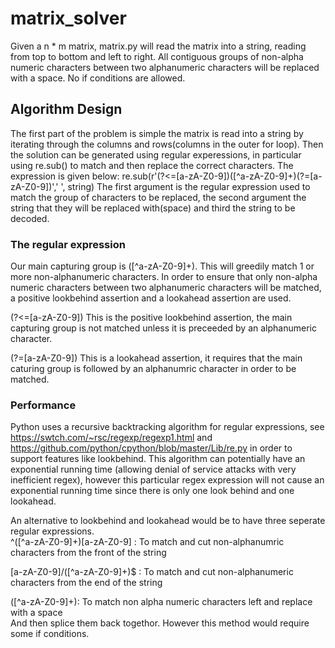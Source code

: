 # matrix_solver
Given a n * m matrix, matrix.py will read the matrix into a string, reading from top to bottom and left to right.
All contiguous groups of non-alpha numeric characters between two alphanumeric characters will be replaced with a space.
No if conditions are allowed.

## Algorithm Design
The first part of the problem is simple the matrix is read into a string by iterating through the columns and rows(columns in the outer for loop).
Then the solution can be generated using regular experessions, in particular using re.sub() to match and then replace the correct characters.
The expression is given below:
re.sub(r'(?<=[a-zA-Z0-9])([^a-zA-Z0-9]+)(?=[a-zA-Z0-9])',' ', string)
The first argument is the regular expression used to match the group of characters to be replaced, the second argument the string that they will be replaced with(space)
and third the string to be decoded.

### The regular expression
Our main capturing group is ([^a-zA-Z0-9]+). This will greedily match 1 or more non-alphanumeric characters.
In order to ensure that only non-alpha numeric characters between two alphanumeric characters will be matched, a positive lookbehind assertion and a lookahead assertion are used.

(?<=[a-zA-Z0-9]) 
This is the positive lookbehind assertion, the main capturing group is not matched unless it is preceeded by an alphanumeric character.

(?=[a-zA-Z0-9])
This is a lookahead assertion, it requires that the main caturing group is followed by an alphanumric character in order to be matched.

### Performance
Python uses a recursive backtracking algorithm for regular expressions, see https://swtch.com/~rsc/regexp/regexp1.html and https://github.com/python/cpython/blob/master/Lib/re.py 
in order to support features like lookbehind. 
This algorithm can potentially have an exponential running time (allowing denial of service attacks with very inefficient regex), however this particular regex expression 
will not cause an exponential running time since there is only one look behind and one lookahead. 

An alternative to lookbehind and lookahead would be to have three seperate regular expressions.<br/>
^([^a-zA-Z0-9]+)[a-zA-Z0-9] : To match and cut non-alphanumric characters from the front of the string<br/>

[a-zA-Z0-9]/([^a-zA-Z0-9]+)$ : To match and cut non-alphanumeric characters from the end of the string<br/>

([^a-zA-Z0-9]+): To match non alpha numeric characters left and replace with a space<br/>
And then splice them back togethor. However this method would require some if conditions.
